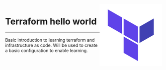 <img src="./_docs/logo.png" align="right" height="200px" />

# Terraform hello world


----

Basic introduction to learning terraform and infrastructure as code. Will be used to create a basic configuration to enable learning.

